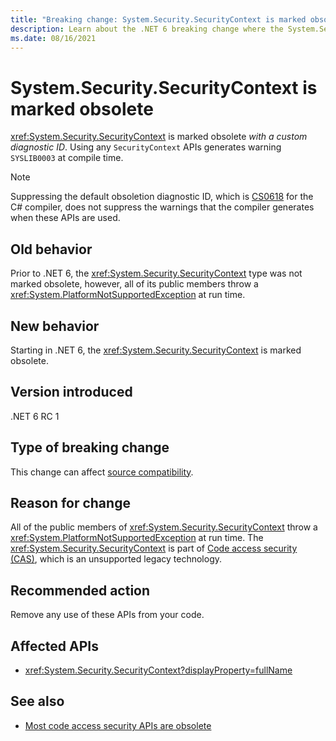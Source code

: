 ```yaml
---
title: "Breaking change: System.Security.SecurityContext is marked obsolete"
description: Learn about the .NET 6 breaking change where the System.Security.SecurityContext type is marked obsolete.
ms.date: 08/16/2021
---
```

# System.Security.SecurityContext is marked obsolete

<xref:System.Security.SecurityContext> is marked obsolete *with a custom diagnostic ID*. Using any `SecurityContext` APIs generates warning `SYSLIB0003` at compile time.

> [!NOTE]
> Suppressing the default obsoletion diagnostic ID, which is [CS0618](../../../../csharp/language-reference/compiler-messages/cs0618.md) for the C# compiler, does not suppress the warnings that the compiler generates when these APIs are used.

## Old behavior

Prior to .NET 6, the <xref:System.Security.SecurityContext> type was not marked obsolete, however, all of its public members throw a <xref:System.PlatformNotSupportedException> at run time.

## New behavior

Starting in .NET 6, the <xref:System.Security.SecurityContext> is marked obsolete.

## Version introduced

.NET 6 RC 1

## Type of breaking change

This change can affect [source compatibility](../../categories.md#source-compatibility).

## Reason for change

All of the public members of <xref:System.Security.SecurityContext> throw a <xref:System.PlatformNotSupportedException> at run time. The <xref:System.Security.SecurityContext> is part of [Code access security (CAS)](/previous-versions/dotnet/framework/code-access-security/code-access-security), which is an unsupported legacy technology.

## Recommended action

Remove any use of these APIs from your code.

## Affected APIs

- <xref:System.Security.SecurityContext?displayProperty=fullName>

## See also

- [Most code access security APIs are obsolete](../5.0/code-access-security-apis-obsolete.md)
